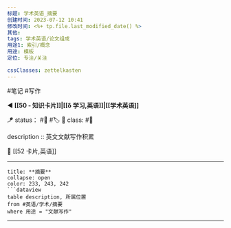 ```yaml
---
标题: 学术英语_摘要
创建时间: 2023-07-12 10:41
修改时间: <%+ tp.file.last_modified_date() %>
其他:
tags: 学术英语/论文组成
用途1: 索引/概念
用途: 模板
定位: 专注/关注

cssClasses: zettelkasten
---
```


 #笔记 #写作

**◀️ [[50 - 知识卡片]]|[[δ 学习,英语]]|[[学术英语]]** 

🪁 status： #🌸 #🏷️
🎏 class: #📇 

description :: 英文文献写作积累

📎 [[52 卡片,英语]]

---



```ad-todo
title: **摘要**
collapse: open
color: 233, 243, 242
```dataview
table description, 所属位置
from #英语/学术/摘要
where 用途 = "文献写作"
```

---